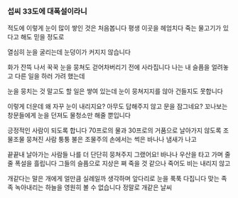 ### 섭씨 33도에 대폭설이라니


  적도에 이렇게 눈이 많이 쌓인 것은 처음봅니다 평생 이곳을 헤엄치다 죽는 물고기가 있다고 해도 믿을 정도로

  열심히 눈을 굴리는데 눈덩이가 커지지 않습니다

  화가 잔뜩 나서 꾹꾹 눈을 뭉쳐도 걷어차버리기 전에 사라집니다 나는 내 슬픔을 얼려놓고 다른 일을 하러 가려 했는데 

  눈을 뭉치는 것 말고도 할 일은 쌓여 있는데 눈이 뭉쳐지지를 않아 건들지도 못합니다

  이렇게 더운데 왜 자꾸 눈이 내리지요? 아무도 답해주지 않고 문을 잠그네요? 꼬나보는 창문들에게 눈을 던져도 물청소만 해줄 뿐입니다 

  긍정적인 사람이 되도록 합니다 70프로의 물과 30프로의 거품으로 날아가지 않도록 조물조물 뭉쳐진 사람 퉁퉁 불은 조물주의 손에서는 썩은 바나나 냄새가 나고 

  끝끝내 날아가는 사람들 나를 더 단단히 뭉쳐주지 그랬어요! 바나나 우산을 타고 가며 줄줄 폭설을 흘립니다 그들의 슬픔으로 지상은 쪄 죽을 것 같으나 죽어도 비는 내리지 않고

  개같다는 말은 개에게 얼만큼 실례일까 생각하며 앞다리로 눈을 푹푹 다집니다 맞는 족족 녹아내리는 하늘을 영원히 볼 수 없습니다 정말로 개같은 날씨
